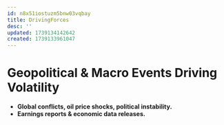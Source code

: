```yaml
---
id: n8x51iostuzm5bnw03vqbay
title: DrivingForces
desc: ''
updated: 1739134142642
created: 1739133961047
---
```

# Geopolitical & Macro Events Driving Volatility

-   **Global conflicts, oil price shocks, political instability.**
-   **Earnings reports & economic data releases.**
